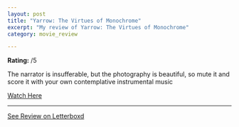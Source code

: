 ```yaml
---
layout: post
title: "Yarrow: The Virtues of Monochrome"
excerpt: "My review of Yarrow: The Virtues of Monochrome"
category: movie_review

---
```


**Rating:** /5

The narrator is insufferable, but the photography is beautiful, so mute it and score it with your own contemplative instrumental music

<a href="https://vimeo.com/345546845">Watch Here</a>

<hr>

[See Review on Letterboxd](https://boxd.it/4TrNRJ)
